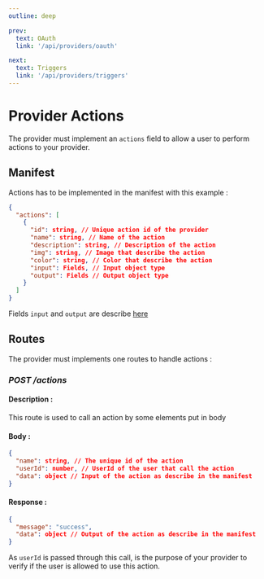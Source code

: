 ```yaml
---
outline: deep

prev:
  text: OAuth
  link: '/api/providers/oauth'

next:
  text: Triggers
  link: '/api/providers/triggers'
---
```


# Provider Actions

The provider must implement an `actions` field to allow a user to perform actions to your provider.

## Manifest

Actions has to be implemented in the manifest with this example :

```json
{
  "actions": [
    {
      "id": string, // Unique action id of the provider
      "name": string, // Name of the action
      "description": string, // Description of the action
      "img": string, // Image that describe the action
      "color": string, // Color that describe the action
      "input": Fields, // Input object type
      "output": Fields // Output object type
    }
  ]
}
```

Fields `input` and `output` are describe [here](/api/providers/manifest/field)

## Routes

The provider must implements one routes to handle actions :

### _POST /actions_

#### Description :

This route is used to call an action by some elements put in body

#### Body :
```json
{
  "name": string, // The unique id of the action
  "userId": number, // UserId of the user that call the action
  "data": object // Input of the action as describe in the manifest
}
```

#### Response :
```json
{
  "message": "success",
  "data": object // Output of the action as describe in the manifest
}
```

As `userId` is passed through this call, is the purpose of your provider to verify if the user is allowed to use this action.

